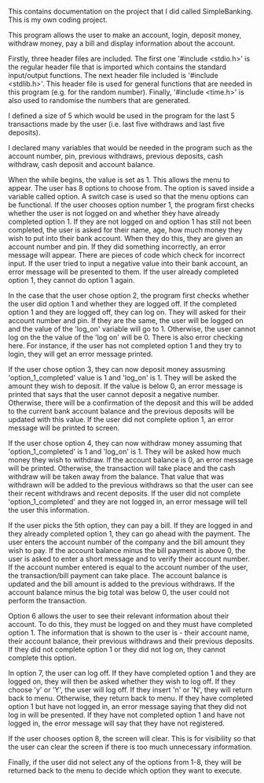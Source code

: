 This contains documentation on the project that I did called SimpleBanking. This is my own coding project.

This program allows the user to make an account, login, deposit money, withdraw money, pay a bill and display information about the account.

Firstly, three header files are included. The first one '#include <stdio.h>' is the regular header file that is imported which contains the standard input/output functions. The next header file included is '#include <stdlib.h>'. This header file is used for general functions that are needed in this program (e.g. for the random number). Finally, '#include <time.h>' is also used to randomise the numbers that are generated.

I defined a size of 5 which would be used in the program for the last 5 transactions made by the user (i.e. last five withdraws and last five deposits). 

I declared many variables that would be needed in the program such as the account number, pin, previous withdraws, previous deposits, cash withdraw, cash deposit and account balance. 

When the while begins, the value is set as 1. This allows the menu to appear. The user has 8 options to choose from. The option is saved inside a variable called option. A switch case is used so that the menu options can be functional. If the user chooses option number 1, the program first checks whether the user is not logged on and whether they have already completed option 1. If they are not logged on and option 1 has still not been completed, the user is asked for their name, age, how much money they wish to put into their bank account. When they do this, they are given an account number and pin. If they did something incorrectly, an error message will appear. There are pieces of code which check for incorrect input. If the user tried to input a negative value into their bank account, an error message will be presented to them. If the user already completed option 1, they cannot do option 1 again. 

In the case that the user chose option 2, the program first checks whether the user did option 1 and whether they are logged off. If the completed option 1 and they are logged off, they can log on. They will asked for their account number and pin. If they are the same, the user will be logged on and the value of the 'log_on' variable will go to 1. Otherwise, the user cannot log on the the value of the 'log on' will be 0. There is also error checking here. For instance, if the user has not completed option 1 and they try to login, they will get an error message printed. 

If the user chose option 3, they can now deposit money assusming 'option_1_completed' value is 1 and 'log_on' is 1. They will be asked the amount they wish to deposit. If the value is below 0, an error message is printed that says that the user cannot deposit a negative number. Otherwise, there will be a confirmation of the deposit and this will be added to the current bank account balance and the previous deposits will be updated with this value. If the user did not complete option 1, an error message will be printed to screen. 

If the user chose option 4, they can now withdraw money assuming that 'option_1_completed' is 1 and 'log_on' is 1. They will be asked how much money they wish to withdraw. If the account balance is 0, an error message will be printed. Otherwise, the transaction will take place and the cash withdraw will be taken away from the balance. That value that was withdrawn will be added to the previous withdraws so that the user can see their recent withdraws and recent deposits. If the user did not complete 'option_1_completed' and they are not logged in, an error message will tell the user this information. 

If the user picks the 5th option, they can pay a bill. If they are logged in and they already completed option 1, they can go ahead with the payment. The user enters the account number of the company and the bill amount they wish to pay. If the account balance minus the bill payment is above 0, the user is asked to enter a short message and to verify their account number. If the account number entered is equal to the account number of the user, the transaction/bill payment can take place. The account balance is updated and the bill amount is added to the previous withdraws. If the account balance minus the big total was below 0, the user could not perform the transaction. 

Option 6 allows the user to see their relevant information about their account. To do this, they must be logged on and they must have completed option 1. The information that is shown to the user is - their account name, their account balance, their previous withdraws and their previous deposits. If they did not complete option 1 or they did not log on, they cannot complete this option. 

In option 7, the user can log off. If they have completed option 1 and they are logged on, they will then be asked whether they wish to log off. If they choose 'y' or 'Y', the user will log off. If they insert 'n' or 'N', they will return back to menu. Otherwise, they return back to menu. If they have completed option 1 but have not logged in, an error message saying that they did not log in will be presented. If they have not completed option 1 and have not logged in, the error message will say that they have not registered. 

If the user chooses option 8, the screen will clear. This is for visibility so that the user can clear the screen if there is too much unnecessary information.

Finally, if the user did not select any of the options from 1-8, they will be returned back to the menu to decide which option they want to execute.
